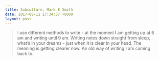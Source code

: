 ```yaml
---
title: Subculture, Mark E Smith
date: 2017-08-11 17:34:57 +0000
layout: post
---
```



<blockquote>
<p>I use different methods to write - at the moment I am getting up at 6 am and writing until 9 am. Writing notes down straight from sleep, what’s in your dreams - just when it is clear in your head. The meaning is getting clearer now. An old way of writing I am coming back to.</p>
</blockquote>